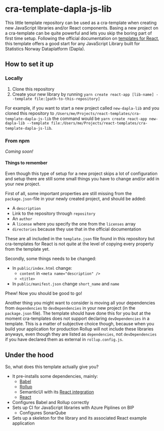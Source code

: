 # cra-template-dapla-js-lib

This little template repository can be used as a cra-template when creating new JavaScript libraries and/or React 
components. Basing a new project on a cra-template can be quite powerful and lets you skip the boring part of first 
time setup. Following the official documentation on [templates for React](https://create-react-app.dev/docs/custom-templates/), 
this template offers a good start for any JavaScript Library built for Statistics Norway Dataplatform (Dapla).

## How to set it up
### Locally
1. Clone this repository
2. Create your new library by running 
`yarn create react-app [lib-name] --template file:[path-to-this-repository]`

For example, if you want to start a new project called `new-dapla-lib` and you cloned this repository to 
`/Users/me/Projects/react-templates/cra-template-dapla-js-lib` the command would be
`yarn create react-app new-dapla-lib --template file:/Users/me/Projects/react-templates/cra-template-dapla-js-lib`.

### From npm
_Coming soon!_

#### Things to remember
Even though this type of setup for a new project skips a lot of configuration and setup there are still some small 
things you have to change and/or add in your new project. 

First of all, some important properties are still missing from the `package.json`-file in your newly created project, 
and should be added:
* A `description`
* Link to the repository through `repository`
* An `author`
* A `license` where you specify the one from the `licenses` array
* `directories` because they use that in the official documentation

These are all included in the `template.json` file found in this repository but cra-templates for React is not quite
at the level of copying every property from the template yet.

Secondly, some things needs to be changed:
* In `public/index.html` change:
    * `content` in `<meta name="description" />`
    * `<title>`
* In `public/manifest.json` change `short_name` and `name`

Phew! Now you should be good to go!

Another thing you might want to consider is moving all your dependencies from `dependencies` to
`devDependencies` in your new project (in the `package.json` file). The template should have done this for you but at 
the moment cra-templates does not support declaring `devDependencies` in a template. This is a matter of subjective
choice though, because when you build your application for production Rollup will not include these libraries anyways,
even though they are listed as `dependencies`, not `devDependencies` if you have declared them as external in 
`rollup.config.js`.

## Under the hood
So, what does this template actually give you? 
* It pre-installs some dependencies, mainly:
    * [Babel](https://github.com/babel/babel)
    * [Rollup](https://github.com/rollup/rollup)
    * SemanticUI with its [React integration](https://react.semantic-ui.com/)
    * [React](https://create-react-app.dev/docs/getting-started)
* Configures Babel and Rollup correctly
* Sets up CI for JavaScript libraries with Azure Piplines on BIP
    * Configures SonarQube
* Sets up a skeleton for the library and its associated React example application
